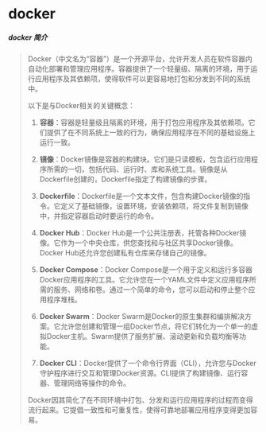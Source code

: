 # docker



##### docker 简介

> Docker（中文名为“容器”）是一个开源平台，允许开发人员在软件容器内自动化部署和管理应用程序。容器提供了一个轻量级、隔离的环境，用于运行应用程序及其依赖项，使得软件可以更容易地打包和分发到不同的系统中。
>
> 以下是与Docker相关的关键概念：
>
> 1. **容器**：容器是轻量级且隔离的环境，用于打包应用程序及其依赖项。它们提供了在不同系统上一致的行为，确保应用程序在不同的基础设施上运行一致。
>
> 2. **镜像**：Docker镜像是容器的构建块。它们是只读模板，包含运行应用程序所需的一切，包括代码、运行时、库和系统工具。镜像是从Dockerfile创建的，Dockerfile指定了构建镜像的步骤。
>
> 3. **Dockerfile**：Dockerfile是一个文本文件，包含构建Docker镜像的指令。它定义了基础镜像，设置环境，安装依赖项，将文件复制到镜像中，并指定容器启动时要运行的命令。
>
> 4. **Docker Hub**：Docker Hub是一个公共注册表，托管各种Docker镜像。它作为一个中央仓库，供您查找和与社区共享Docker镜像。Docker Hub还允许您创建私有仓库来存储自己的镜像。
>
> 5. **Docker Compose**：Docker Compose是一个用于定义和运行多容器Docker应用程序的工具。它允许您在一个YAML文件中定义应用程序所需的服务、网络和卷。通过一个简单的命令，您可以启动和停止整个应用程序堆栈。
>
> 6. **Docker Swarm**：Docker Swarm是Docker的原生集群和编排解决方案。它允许您创建和管理一组Docker节点，将它们转化为一个单一的虚拟Docker主机。Swarm提供了服务扩展、滚动更新和负载均衡等功能。
>
> 7. **Docker CLI**：Docker提供了一个命令行界面（CLI），允许您与Docker守护程序进行交互和管理Docker资源。CLI提供了构建镜像、运行容器、管理网络等操作的命令。
>
> Docker因其简化了在不同环境中打包、分发和运行应用程序的过程而变得流行起来。它提倡一致性和可重复性，使得可靠地部署应用程序变得更加容易。